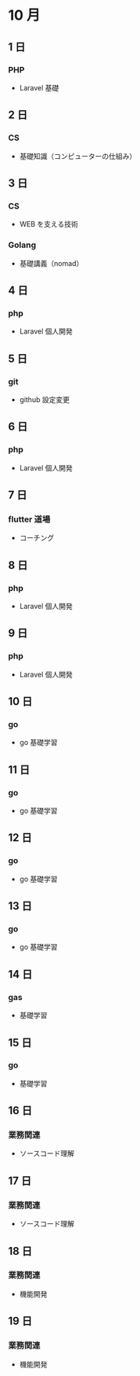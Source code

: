 # 10 月

## 1 日

### PHP

- Laravel 基礎

## 2 日

### CS

- 基礎知識（コンピューターの仕組み）

## 3 日

### CS

- WEB を支える技術

### Golang

- 基礎講義（nomad）

## 4 日

### php

- Laravel 個人開発

## 5 日

### git

- github 設定変更

## 6 日

### php

- Laravel 個人開発

## 7 日

### flutter 道場

- コーチング

## 8 日

### php

- Laravel 個人開発

## 9 日

### php

- Laravel 個人開発

## 10 日

### go

- go 基礎学習

## 11 日

### go

- go 基礎学習

## 12 日

### go

- go 基礎学習

## 13 日

### go

- go 基礎学習

## 14 日

### gas

- 基礎学習

## 15 日

### go

- 基礎学習

## 16 日

### 業務関連

- ソースコード理解

## 17 日

### 業務関連

- ソースコード理解

## 18 日

### 業務関連

- 機能開発

## 19 日

### 業務関連

- 機能開発